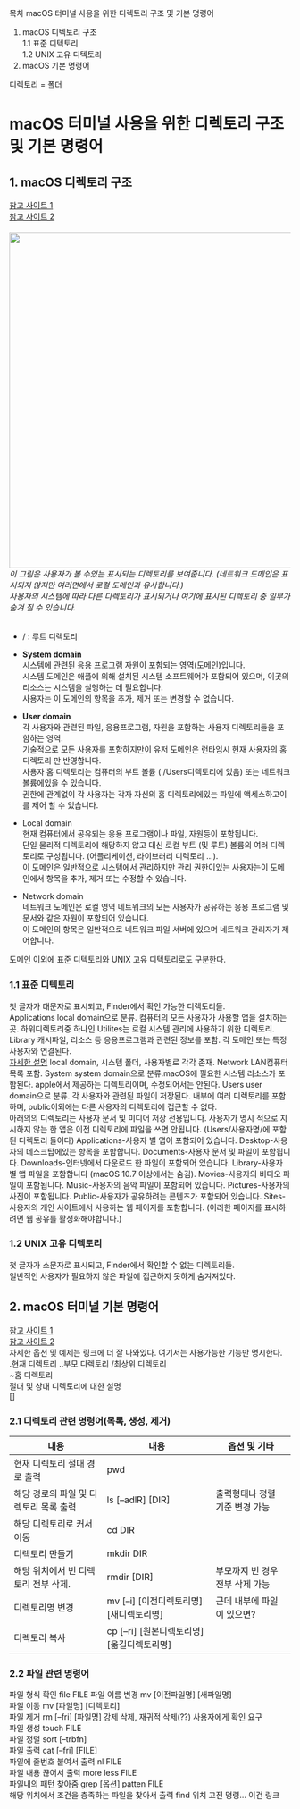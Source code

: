 목차
macOS 터미널 사용을 위한 디렉토리 구조 및 기본 명령어
1. macOS 디텍토리 구조  
1.1 표준 디텍토리  
1.2 UNIX 고유 디텍토리
2. macOS 기본 명령어

디렉토리 = 폴더  
# macOS 터미널 사용을 위한 디렉토리 구조 및 기본 명령어
## 1. macOS 디렉토리 구조
[참고 사이트 1](https://xho95.github.io/macos/file-system/directory/2016/10/09/macOS-Directory-Structure.html)  
[참고 사이트 2](https://difyel.com/apple/macos/macos-directory-structure/#Standard_folders)  
###### <img src="https://developer.apple.com/library/archive/documentation/FileManagement/Conceptual/FileSystemProgrammingGuide/art/mosx_fs_layout_2x.png" height="600"> <br> 이 그림은 사용자가 볼 수있는 표시되는 디렉토리를 보여줍니다. (네트워크 도메인은 표시되지 않지만 여러면에서 로컬 도메인과 유사합니다.)<br>사용자의 시스템에 따라 다른 디렉토리가 표시되거나 여기에 표시된 디렉토리 중 일부가 숨겨 질 수 있습니다.
- / : 루트 디렉토리  
- **System domain**  
시스템에 관련된  응용 프로그램 자원이 포함되는 영역(도메인)입니다.  
시스템 도메인은 애플에 의해 설치된 시스템 소프트웨어가 포함되어 있으며, 이곳의 리소스는 시스템을 실행하는 데 필요합니다.  
사용자는 이 도메인의 항목을 추가, 제거 또는 변경할 수 없습니다.

 - **User domain**  
각 사용자와 관련된 파일, 응용프로그램, 자원을 포함하는 사용자 디렉토리들을 포함하는 영역.     
기술적으로 모든 사용자를 포함하지만이 유저 도메인은 런타임시 현재 사용자의 홈 디렉토리 만 반영합니다.  
사용자 홈 디렉토리는 컴퓨터의 부트 볼륨 ( /Users디렉토리에 있음) 또는 네트워크 볼륨에있을 수 있습니다.  
권한에 관계없이 각 사용자는 각자 자신의 홈 디렉토리에있는 파일에 액세스하고이를 제어 할 수 있습니다.  
 - Local domain  
 현재 컴퓨터에서 공유되는 응용 프로그램이나 파일, 자원등이 포함됩니다.  
단일 물리적 디렉토리에 해당하지 않고 대신 로컬 부트 (및 루트) 볼륨의 여러 디렉토리로 구성됩니다. (어플리케이션, 라이브러리 디렉토리 ...).  
이 도메인은 일반적으로 시스템에서 관리하지만 관리 권한이있는 사용자는이 도메인에서 항목을 추가, 제거 또는 수정할 수 있습니다.  
 - Network domain  
네트워크 도메인은 로컬 영역 네트워크의 모든 사용자가 공유하는 응용 프로그램 및 문서와 같은 자원이 포함되어 있습니다.  
이 도메인의 항목은 일반적으로 네트워크 파일 서버에 있으며 네트워크 관리자가 제어합니다.  

도메인 이외에 표준 디텍토리와 UNIX 고유 디텍토리로도 구분한다.  
### 1.1 표준 디텍토리
첫 글자가 대문자로 표시되고, Finder에서 확인 가능한 디렉토리들.  
Applications local domain으로 분류. 컴퓨터의 모든 사용자가 사용할 앱을 설치하는 곳. 하위디렉토리중 하나인 Utilites는 로컬 시스템 관리에 사용하기 위한 디렉토리.
Library 캐시파일, 리소스 등 응용프로그램과 관련된 정보를 포함. 각 도메인 또는 특정 사용자와 연결된다.  
[자세한 설명](https://developer.apple.com/library/archive/documentation/FileManagement/Conceptual/FileSystemProgrammingGuide/MacOSXDirectories/NaN)
local domain, 시스템 폴더, 사용자별로 각각 존재.
Network LAN컴퓨터 목록 포함.
System system domain으로 분류.macOS에 필요한 시스템 리소스가 포함된다. apple에서 제공하는 디렉토리이며, 수정되어서는 안된다.
Users user domain으로 분류. 각 사용자와 관련된 파일이 저장된다. 내부에 여러 디렉토리를 포함하며, public이외에는 다른 사용자의 디렉토리에 접근할 수 없다.  
아래의의 디렉토리는 사용자 문서 및 미디어 저장 전용입니다. 사용자가 명시 적으로 지시하지 않는 한 앱은 이전 디렉토리에 파일을 쓰면 안됩니다.
(Users/사용자명/에 포함된 디렉토리 들이다)
Applications-사용자 별 앱이 포함되어 있습니다.
Desktop-사용자의 데스크탑에있는 항목을 포함합니다.
Documents-사용자 문서 및 파일이 포함됩니다.
Downloads-인터넷에서 다운로드 한 파일이 포함되어 있습니다.
Library-사용자 별 앱 파일을 포함합니다 (macOS 10.7 이상에서는 숨김).
Movies-사용자의 비디오 파일이 포함됩니다.
Music-사용자의 음악 파일이 포함되어 있습니다.
Pictures-사용자의 사진이 포함됩니다.
Public-사용자가 공유하려는 콘텐츠가 포함되어 있습니다.
Sites-사용자의 개인 사이트에서 사용하는 웹 페이지를 포함합니다. (이러한 페이지를 표시하려면 웹 공유를 활성화해야합니다.)

### 1.2 UNIX 고유 디텍토리
첫 글자가 소문자로 표시되고, Finder에서 확인할 수 없는 디렉토리들.  
일반적인 사용자가 필요하지 않은 파일에 접근하지 못하게 숨겨져있다.  

## 2. macOS 터미널 기본 명령어
[참고 사이트 1](https://jisuhan.tistory.com/entry/%EC%BB%B4%ED%93%A8%ED%84%B0-%EA%B5%AC%EC%A1%B0-MIPS-%EB%AA%85%EB%A0%B9%EC%96%B4-%EC%A0%95%EB%A6%AC)  
[참고 사이트 2](https://haloaround.tistory.com/7)  
자세한 옵션 및 예제는 링크에 더 잘 나와있다. 여기서는 사용가능한 기능만 명시한다.  
.현재 디렉토리
..부모 디렉토리
/최상위 디렉토리  
~홈 디렉토리  
절대 및 상대 디렉토리에 대한 설명  
&#91;&#93;    
### 2.1 디렉토리 관련 명령어(목록, 생성, 제거)
|내용|내용|옵션 및 기타|
|---|---|---|
|현재 디렉토리 절대 경로 출력|pwd|
|해당 경로의 파일 및 디렉토리 목록 출력|ls &#91;&#8211;adlR&#93; &#91;DIR&#93;|출력형태나 정렬 기준 변경 가능|
|해당 디렉토리로 커서 이동|cd DIR||  
|디렉토리 만들기|mkdir DIR||  
|해당 위치에서 빈 디렉토리 전부 삭제.|rmdir &#91;DIR&#93;|부모까지 빈 경우 전부 삭제 가능|
|디렉토리명 변경|mv &#91;&#8211;i&#93; &#91;이전디렉토리명&#93; &#91;새디렉토리명&#93;|근데 내부에 파일이 있으면?| 
|디렉토리 복사|cp &#91;&#8211;ri&#93; &#91;원본디렉토리명&#93; &#91;옮길디렉토리명&#93;||

### 2.2 파일 관련 명령어
파일 형식 확인 file FILE
파일 이름 변경 mv &#91;이전파일명&#93; &#91;새파일명&#93;  
파일 이동  mv &#91;파일명&#93; &#91;디렉토리&#93;  
파일 제거 rm &#91;&#8211;fri&#93; &#91;파일명&#93; 강제 삭제, 재귀적 삭제(??) 사용자에게 확인 요구  
파일 생성 touch FILE  
파일 정렬 sort &#91;&#8211;trbfn&#93;  
파일 출력 cat &#91;&#8211;fri&#93; &#91;FILE&#93;  
파일에 줄번호 붙여서 출력 nl FILE  
파일 내용 끊어서 출력 more less FILE  
파일내의 패턴 찾아줌 grep &#91;옵션&#93; patten FILE  
해당 위치에서 조건을 충족하는 파일을 찾아서 출력 find 위치 고전 명령... 이건 링크  











